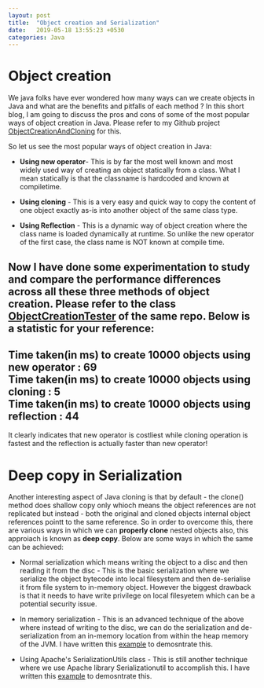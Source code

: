 ```yaml
---
layout: post
title:  "Object creation and Serialization"
date:   2019-05-18 13:55:23 +0530
categories: Java
---
```


# Object creation

We java folks have ever wondered how many ways can we create objects in Java and what are the benefits and pitfalls of each method ?
In this short blog, I am going to discuss the pros and cons of some of the most popular ways of object creation in Java. Please refer 
to my Github project [ObjectCreationAndCloning](https://github.com/msoumik78/ObjectCreationAndCloning) for this.

So let us see the most popular ways of object creation in Java:
* **Using new operator**- This is by far the most well known and most widely used way of creating an object statically from a class. What I mean statically is that the classname is hardcoded and known at compiletime.

* **Using cloning** - This is a very easy and quick way to copy the content of one object exactly as-is into another object of the same class type.

* **Using Reflection** - This is a dynamic way of object creation where the class name is loaded dynamically at runtime. So unlike the new operator of the first case, the class name is NOT known at compile time. 

Now I have done some experimentation to study and compare the performance differences across all these three methods of object creation. Please refer to the class [ObjectCreationTester](https://github.com/msoumik78/ObjectCreationAndCloning/blob/master/src/main/java/objectCreation/ObjectCreationTester.java) of the same repo. Below is a statistic for your reference:  
-----------------------------------------------------------------------  
Time taken(in ms) to create 10000 objects using new operator : 69  
Time taken(in ms) to create 10000 objects using cloning : 5  
Time taken(in ms) to create 10000 objects using reflection : 44  
-----------------------------------------------------------------------  

It clearly indicates that new operator is costliest while cloning operation is fastest and the reflection is actually faster than new operator!



# Deep copy in Serialization

Another interesting aspect of Java cloning is that by default - the clone() method does shallow copy only whioch means the object references are not replicated but instead - both the original and cloned objects internal object references pointt to the same reference. So in order to overcome this, there are various ways in which we can **properly clone** nested objects also, this approiach is known as **deep copy**. Below are some ways in which the same can be achieved:

* Normal serialization which means writing the object to a disc and then reading it from the disc - This is the basic serialization where we serialize the object bytecode into local filesystem and then de-serialise it from file system to in-memory object. However the biggest drawback is that it needs to have write privilege on local filesyetem which can be a potential security issue.  

* In memory serialization - This is an advanced technique of the above where instead of writing to the disc, we can do the serialization and de-serialization from an in-memory location from within the heap memory of the JVM. I have written this [example](https://github.com/msoumik78/ObjectCreationAndCloning/blob/master/src/main/java/deepCopy/DeepCopyUsingInMemorySerialization.java) to demosntrate this.  

* Using Apache's SerializationUtils class - This is still another technique where we use Apache library Serializationutil to accomplish this.  I have written this [example](https://github.com/msoumik78/ObjectCreationAndCloning/blob/master/src/main/java/deepCopy/DeepCopyUsingSerializationUtils.java) to demosntrate this.  

